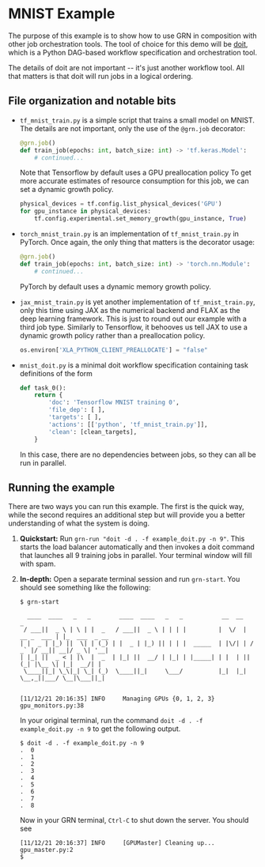 # MNIST Example

The purpose of this example is to show how to use GRN in composition with other job orchestration tools.
The tool of choice for this demo will be [doit](https://pydoit.org/), which is a Python DAG-based workflow specification and orchestration tool.

The details of doit are not important -- it's just another workflow tool.
All that matters is that doit will run jobs in a logical ordering.

## File organization and notable bits

- `tf_mnist_train.py` is a simple script that trains a small model on MNIST. 
    The details are not important, only the use of the `@grn.job` decorator:
    ```python
    @grn.job()
    def train_job(epochs: int, batch_size: int) -> 'tf.keras.Model':
        # continued...
    ```
    Note that Tensorflow by default uses a GPU preallocation policy
    To get more accurate estimates of resource consumption for this job, we can set a dynamic growth policy.
    ```python
    physical_devices = tf.config.list_physical_devices('GPU') 
    for gpu_instance in physical_devices: 
        tf.config.experimental.set_memory_growth(gpu_instance, True)
    ```

- `torch_mnist_train.py` is an implementation of `tf_mnist_train.py` in PyTorch. Once again, the only thing that matters is the decorator usage:
    ```python
    @grn.job()
    def train_job(epochs: int, batch_size: int) -> 'torch.nn.Module':   
        # continued...
    ```
    PyTorch by default uses a dynamic memory growth policy.

- `jax_mnist_train.py` is yet another implementation of `tf_mnist_train.py`, only this time using JAX as the numerical backend and FLAX as the deep learning framework.
    This is just to round out our example with a third job type.
    Similarly to Tensorflow, it behooves us tell JAX to use a dynamic growth policy rather than a preallocation policy.
    ```python
    os.environ['XLA_PYTHON_CLIENT_PREALLOCATE'] = "false"
    ```

- `mnist_doit.py` is a minimal doit workflow specification containing task definitions of the form
    ```python
    def task_0():
        return {
            'doc': 'Tensorflow MNIST training 0',
            'file_dep': [ ],
            'targets': [ ],
            'actions': [['python', 'tf_mnist_train.py']],
            'clean': [clean_targets],
        }
    ```
    In this case, there are no dependencies between jobs, so they can all be run in parallel.

## Running the example

There are two ways you can run this example.
The first is the quick way, while the second requires an additional step but will provide you a better understanding of what the system is doing.

1. **Quickstart:** Run `grn-run "doit -d . -f example_doit.py -n 9"`.
    This starts the load balancer automatically and then invokes a doit command that launches all 9 training jobs in parallel.
    Your terminal window will fill with spam.

2. **In-depth:** Open a separate terminal session and run `grn-start`.
    You should see something like the following:
    ```
    $ grn-start

      ____  ____   _   _        ____  ____   _   _           __  __              _              
     / ___||  _ \ | \ | |  _   / ___||  _ \ | | | |         |  \/  |  __ _  ___ | |_  ___  _ __ 
    | |  _ | |_) ||  \| | (_) | |  _ | |_) || | | |  _____  | |\/| | / _` |/ __|| __|/ _ \| '__|
    | |_| ||  _ < | |\  |  _  | |_| ||  __/ | |_| | |_____| | |  | || (_| |\__ \| |_|  __/| |   
     \____||_| \_\|_| \_| (_)  \____||_|     \___/          |_|  |_| \__,_||___/ \__|\___||_|   


    [11/12/21 20:16:35] INFO     Managing GPUs {0, 1, 2, 3}         gpu_monitors.py:38
    ```
    In your original terminal, run the command `doit -d . -f example_doit.py -n 9` to get the following output.
    ```shell
    $ doit -d . -f example_doit.py -n 9
    .  0
    .  1
    .  2
    .  3
    .  4
    .  5
    .  6
    .  7
    .  8
    ```
    Now in your GRN terminal, `Ctrl-C` to shut down the server. 
    You should see
    ```shell
    [11/12/21 20:16:37] INFO     [GPUMaster] Cleaning up...         gpu_master.py:2
    $
    ```
    <!-- In your GLB terminal, you should quickly start to see output like
    ```shell
    [RequestGPU] request  jobstr: "tf_mnist_train.py::train_job"

    34089598976 34089730048 None
    [RequestGPU] request  jobstr: "tf_mnist_train.py::train_job"

    [RequestGPU] serving GPU ID 0
    34089598976 34089730048 None
    ServiceErrorCodes.WAITING_FOR_JOB_PROFILE: waiting...  
    ```
    Indicating that your jobs have launched. 
    In this snippet, we can see that two jobs of the same type were submitted and that the first one was given GPU 0 and the other one was blocked, waiting until the first job completes and sends back its profile.
    When a job does complete, you will see a message corresponding to the job profile
    ```shell
    [CompleteJob] request
    jobtype {
        jobstr: "tf_mnist_train.py::train_job"
    }
    gpu {
        gpu_id: 0
    }
    succeeded: true
    max_gpu_memory_used: 1157890048
    max_gpu_load: 20
    ``` -->
